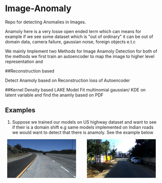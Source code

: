 # Image-Anomaly
Repo for detecting Anomalies in Images.

Anamoly here is a very losse open ended term which can means for example if we see some dataset which is "out of ordinary" it can be out of domain data, camera failure, gaussian noise, foreign objects e.t.c


We mainly Implement two Methods for Image Anamoly Detection for both of the methods we first train an autoencoder to map the image to higher level representation and

##Reconstruction based

Detect Anamoly based on Reconstruction loss of Autoencoder

##Kernel Density based
LAKE Model
Fit multinomial gaussian/ KDE on latent variable and find the anamly based on PDF


## Examples

1) Suppose we trained our models on US highway dataset and want to see if their is a domain shift e.g same models implemented on Indian roads we would want to detect that there is anamoly. See the example below

<p align="center">
  <img alt="Light" src="vis_imgs/usa_driving.jpg" width="45%">
&nbsp; &nbsp; &nbsp; &nbsp;
  <img alt="Dark" src="vis_imgs/indian_driving.jpg" width="45%">
</p>